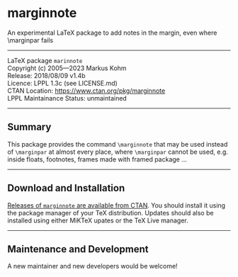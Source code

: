 # marginnote
An experimental LaTeX package to add notes in the margin, even where \marginpar fails

---

LaTeX package `marinnote`  
Copyright (c) 2005—2023 Markus Kohm  
Release: 2018/08/09 v1.4b  
Licence: LPPL 1.3c (see LICENSE.md)  
CTAN Location: https://www.ctan.org/pkg/marginnote  
LPPL Maintainance Status: unmaintained

---

## Summary

This package provides the command `\marginnote` that may be used instead of
`\marginpar` at almost every place, where `\marginpar` cannot be used,
e.g. inside floats, footnotes, frames made with framed package …

---

## Download and Installation

[Releases of `marginnote` are available from
CTAN](https://www.ctan.org/pkg/marginnote). You should install it using the
package manager of your TeX distribution. Updates should also be installed
using either MiKTeX upates or the TeX Live manager.

---

## Maintenance and Development

A new maintainer and new developers would be welcome!
